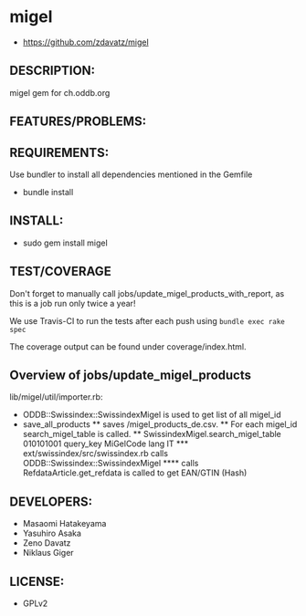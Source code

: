 # migel

* https://github.com/zdavatz/migel

## DESCRIPTION:

migel gem for ch.oddb.org

## FEATURES/PROBLEMS:

## REQUIREMENTS:

Use bundler to install all dependencies mentioned in the Gemfile

* bundle install

## INSTALL:

* sudo gem install migel

## TEST/COVERAGE

Don't forget to manually call  jobs/update_migel_products_with_report, as this is a job run only twice a year!

We use Travis-CI to run the tests after each push using `bundle exec rake spec`

The coverage output can be found under coverage/index.html.

## Overview of jobs/update_migel_products

lib/migel/util/importer.rb:
* ODDB::Swissindex::SwissindexMigel is used to get list of all migel_id
* save_all_products
** saves /migel_products_de.csv.
** For each migel_id search_migel_table is called.
** SwissindexMigel.search_migel_table 010101001 query_key  MiGelCode lang IT
*** ext/swissindex/src/swissindex.rb calls ODDB::Swissindex::SwissindexMigel
**** calls RefdataArticle.get_refdata is called to get EAN/GTIN (Hash)


## DEVELOPERS:

* Masaomi Hatakeyama
* Yasuhiro Asaka
* Zeno Davatz
* Niklaus Giger

## LICENSE:

* GPLv2
